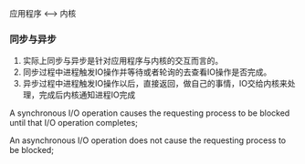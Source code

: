
应用程序 <--> 内核

### 同步与异步

1. 实际上同步与异步是针对应用程序与内核的交互而言的。
2. 同步过程中进程触发IO操作并等待或者轮询的去查看IO操作是否完成。
3. 异步过程中进程触发IO操作以后，直接返回，做自己的事情，IO交给内核来处理，完成后内核通知进程IO完成
	
A synchronous I/O operation causes the requesting process to be blocked until that I/O operation completes;

An asynchronous I/O operation does not cause the requesting process to be blocked; 